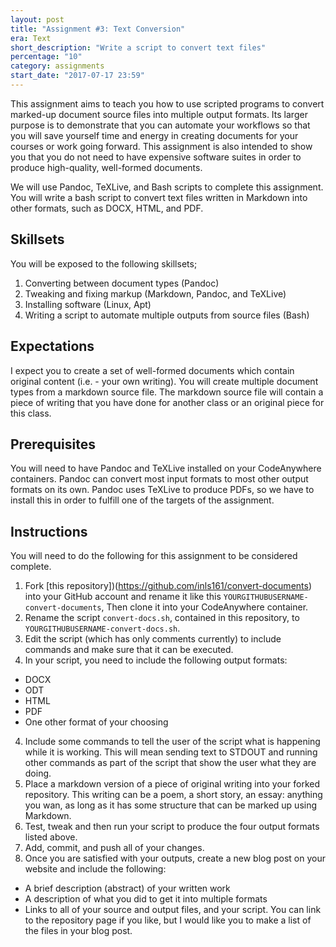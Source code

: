 ```yaml
---
layout: post
title: "Assignment #3: Text Conversion"
era: Text
short_description: "Write a script to convert text files"
percentage: "10"
category: assignments
start_date: "2017-07-17 23:59"
---
```


This assignment aims to teach you how to use scripted programs to convert marked-up document source files into multiple output formats. 
Its larger purpose is to demonstrate that you can automate your workflows so that you will save yourself time and energy in creating documents for your courses or work going forward. 
This assignment is also intended to show you that you do not need to have expensive software suites in order to produce high-quality, well-formed documents. 

We will use Pandoc, TeXLive, and Bash scripts to complete this assignment. You will write a bash script to convert text files written in Markdown into other formats, such as DOCX, HTML, and PDF. 

<excerpt/>

## Skillsets

You will be exposed to the following skillsets;

1. Converting between document types (Pandoc)
2. Tweaking and fixing markup (Markdown, Pandoc, and TeXLive)
3. Installing software (Linux, Apt)
4. Writing a script to automate multiple outputs from source files (Bash)

## Expectations

I expect you to create a set of well-formed documents which contain original content (i.e. - your own writing). 
You will create multiple document types from a markdown source file. 
The markdown source file will contain a piece of writing that you have done for another class or an original piece for this class.

## Prerequisites

You will need to have Pandoc and TeXLive installed on your CodeAnywhere containers. 
Pandoc can convert most input formats to most other output formats on its own. 
Pandoc uses TeXLive to produce PDFs, so we have to install this in order  to fulfill one of the targets of the assignment. 

## Instructions

You will need to do the following for this assignment to be considered complete. 

1. Fork [this repository])(https://github.com/inls161/convert-documents) into your GitHub account and rename it like this `YOURGITHUBUSERNAME-convert-documents`, Then clone it into your CodeAnywhere container.
3. Rename the script `convert-docs.sh`, contained in this repository, to `YOURGITHUBUSERNAME-convert-docs.sh`. 
2. Edit the script (which has only comments currently) to include commands and make sure that it can be executed. 
3. In your script, you need to include the following output formats:
  - DOCX
  - ODT
  - HTML
  - PDF
  - One other format of your choosing
4. Include some commands to tell the user of the script what is happening while it is working. This will mean sending text to STDOUT and running other commands as part of the script that show the user what they are doing. 
4. Place a markdown version of a piece of original writing into your forked repository. This writing can be a poem, a short story, an essay: anything you wan, as long as it has some structure that can be marked up using Markdown. 
5. Test, tweak and then run your script to produce the four output formats listed above. 
5. Add, commit, and push all of your changes.
6. Once you are satisfied with your outputs, create a new blog post on your website and include the following:
  - A brief description (abstract) of your written work
  - A description of what you did to get it into multiple formats
  - Links to all of your source and output files, and your script. You can link to the repository page if you like, but I would like you to make a list of the files in your blog post.